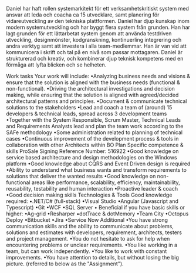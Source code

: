 Daniel har haft rollen systemarkitekt för ett verksamhetskritiskt system med
ansvar att leda och coacha ca 15 utvecklare, samt planering för
vidareutveckling av den tekniska plattformen. Daniel har djup kunskap inom
modern systemutveckling och har byggt flera system från grunden. Han har lagt
grunden för ett lättarbetat system genom att använda testdriven utveckling,
designmönster, kodgranskning, kontinuerling integrering och andra verktyg samt
att investera i alla team-medlemmar. Han är van vid att kommunicera i skrift
och tal på en nivå som passar mottagaren. Daniel är strukturerad och kreativ,
och kombinerar djup teknisk kompetens med en förmåga att lyfta blicken och se
helheten.



Work tasks
Your work will include:
•Analyzing business needs and visions & ensure that the solution is aligned with the business needs (functional & non-functional).
•Driving the architectural investigations and decision making, while ensuring that the solution is aligned with agreed/decided architectural
patterns and principles.
•Document & communicate technical solutions to the stakeholders
•Lead and coach a team of (around) 15 developers & technical leads, spread across 3 development teams
•Together with the System Responsible, Scrum Master, Technical Leads and Requirements Analysts lead and plan the team work according to
the SAFe methodology
•Some administration related to planning of technical cases
•Continuous improvement of the development process & tools in collaboration with other Architects within BO Plan
Specific competence & skills
ProSale Signing Reference Number: 516922
•Good knowledge on service based architecture and design methodologies on the Windows platform
•Good knowledge about CQRS and Event Driven design is required
•Ability to understand what business wants and transform requirements to solutions that deliver the wanted results
•Good knowledge on non-functional areas like performance, scalability, efficiency, maintainability, reusability, testability and human interaction
•Proactive leader & coach
•Good decision making skills
Technologies & Tools
Good knowledge required:
•.NET/C# (full-stack)
•Visual Studio
•Angular (Javascript and Typescript)
•Git
•WCF
•SQL Server
•
Beneficial if you have basic skills or higher:
•Ag-grid
•Resharper
•dotTrace & dotMemory
•Team City
•Octopus Deploy
•Bitbucket
•Jira
•Service Now
Additional
•You have strong communication skills and the ability to communicate about problems, solutions and estimates with developers, requirement,
architects, testers and project management.
•You do not hesitate to ask for help when encountering problems or unclear requirements.
•You like working in a team, but can work independently.
•You like to work with constant improvements.
•You have attention to details, but without losing the big picture.
(referred to below as the "Assignment").
